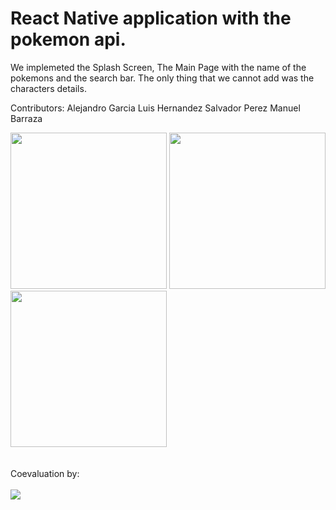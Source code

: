 # React Native application with the pokemon api.

We implemeted the Splash Screen, The Main Page with the name of the pokemons and the search bar. The only thing that we cannot add was the characters details.

Contributors:
Alejandro Garcia
Luis Hernandez
Salvador Perez
Manuel Barraza

<div>
<img src='https://user-images.githubusercontent.com/81264536/159654802-9187b5ad-c6c2-4232-8162-4ae42c45d917.png' width=250>
<img src='https://user-images.githubusercontent.com/81264536/159661057-9e86cacd-55c3-4b5d-ad22-5ef4142e4118.png' width=250>
<img src='https://user-images.githubusercontent.com/81264536/159661156-63d1df18-af8d-4e8c-81c3-87aea27ecfe8.png' width=250>
</div>
<br>
<br>
 Coevaluation by:
 <br>
 <br>
<div>
<img src='https://user-images.githubusercontent.com/81264536/159720692-6ca3c65f-7c6e-4bfe-8845-0e17ce767d5a.png' width 250>
</div>
